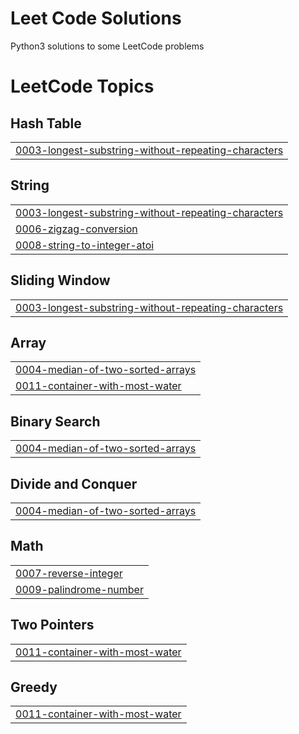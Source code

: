 # Leet Code Solutions
Python3 solutions to some LeetCode problems

<!---LeetCode Topics Start-->
# LeetCode Topics
## Hash Table
|  |
| ------- |
| [0003-longest-substring-without-repeating-characters](https://github.com/IzzeddinTeeti/LeetCodeSolutions/tree/master/0003-longest-substring-without-repeating-characters) |
## String
|  |
| ------- |
| [0003-longest-substring-without-repeating-characters](https://github.com/IzzeddinTeeti/LeetCodeSolutions/tree/master/0003-longest-substring-without-repeating-characters) |
| [0006-zigzag-conversion](https://github.com/IzzeddinTeeti/LeetCodeSolutions/tree/master/0006-zigzag-conversion) |
| [0008-string-to-integer-atoi](https://github.com/IzzeddinTeeti/LeetCodeSolutions/tree/master/0008-string-to-integer-atoi) |
## Sliding Window
|  |
| ------- |
| [0003-longest-substring-without-repeating-characters](https://github.com/IzzeddinTeeti/LeetCodeSolutions/tree/master/0003-longest-substring-without-repeating-characters) |
## Array
|  |
| ------- |
| [0004-median-of-two-sorted-arrays](https://github.com/IzzeddinTeeti/LeetCodeSolutions/tree/master/0004-median-of-two-sorted-arrays) |
| [0011-container-with-most-water](https://github.com/IzzeddinTeeti/LeetCodeSolutions/tree/master/0011-container-with-most-water) |
## Binary Search
|  |
| ------- |
| [0004-median-of-two-sorted-arrays](https://github.com/IzzeddinTeeti/LeetCodeSolutions/tree/master/0004-median-of-two-sorted-arrays) |
## Divide and Conquer
|  |
| ------- |
| [0004-median-of-two-sorted-arrays](https://github.com/IzzeddinTeeti/LeetCodeSolutions/tree/master/0004-median-of-two-sorted-arrays) |
## Math
|  |
| ------- |
| [0007-reverse-integer](https://github.com/IzzeddinTeeti/LeetCodeSolutions/tree/master/0007-reverse-integer) |
| [0009-palindrome-number](https://github.com/IzzeddinTeeti/LeetCodeSolutions/tree/master/0009-palindrome-number) |
## Two Pointers
|  |
| ------- |
| [0011-container-with-most-water](https://github.com/IzzeddinTeeti/LeetCodeSolutions/tree/master/0011-container-with-most-water) |
## Greedy
|  |
| ------- |
| [0011-container-with-most-water](https://github.com/IzzeddinTeeti/LeetCodeSolutions/tree/master/0011-container-with-most-water) |
<!---LeetCode Topics End-->